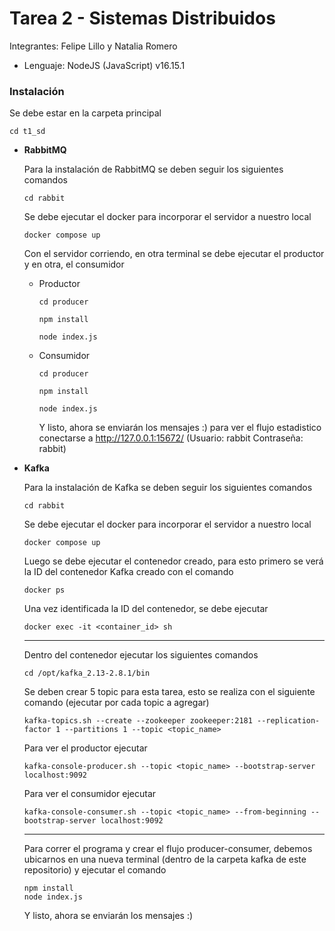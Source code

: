 # Tarea 2 - Sistemas Distribuidos
Integrantes: Felipe Lillo y Natalia Romero
- Lenguaje: NodeJS (JavaScript) v16.15.1
### Instalación
Se debe estar en la carpeta principal
```
cd t1_sd
```
- **RabbitMQ**
  
  Para la instalación de RabbitMQ se deben seguir los siguientes comandos
  ```
  cd rabbit
  ```
  Se debe ejecutar el docker para incorporar el servidor a nuestro local
  ```
  docker compose up
  ```
  Con el servidor corriendo, en otra terminal se debe ejecutar el productor y en otra, el consumidor
  - Productor
    ```
    cd producer
    ```
    ```
    npm install 
    ```
    ```
    node index.js
    ```
  - Consumidor
    ```
    cd producer
    ```
    ```
    npm install 
    ```
    ```
    node index.js
    ```
    Y listo, ahora se enviarán los mensajes :) para ver el flujo estadistico conectarse a http://127.0.0.1:15672/ (Usuario: rabbit Contraseña: rabbit)
- **Kafka**
  
  Para la instalación de Kafka se deben seguir los siguientes comandos
  ```
  cd rabbit
  ```
  Se debe ejecutar el docker para incorporar el servidor a nuestro local
  ```
  docker compose up
  ```
  Luego se debe ejecutar el contenedor creado, para esto primero se verá la ID del contenedor Kafka creado con el comando
  ```
  docker ps
  ```
  Una vez identificada la ID del contenedor, se debe ejecutar
  ```
  docker exec -it <container_id> sh
  ```
  ---
    Dentro del contenedor ejecutar los siguientes comandos
    ```
    cd /opt/kafka_2.13-2.8.1/bin
    ```
    Se deben crear 5 topic para esta tarea, esto se realiza con el siguiente comando (ejecutar por cada topic a agregar)
    ```
    kafka-topics.sh --create --zookeeper zookeeper:2181 --replication-factor 1 --partitions 1 --topic <topic_name>
    ```
    Para ver el productor ejecutar
    ```
    kafka-console-producer.sh --topic <topic_name> --bootstrap-server localhost:9092 
    ```
    Para ver el consumidor ejecutar
    ```
    kafka-console-consumer.sh --topic <topic_name> --from-beginning --bootstrap-server localhost:9092 
    ```
    ---
    Para correr el programa y crear el flujo producer-consumer, debemos ubicarnos en una nueva terminal (dentro de la carpeta kafka de este repositorio) y ejecutar el comando
    ```
    npm install
    node index.js
    ```
    Y listo, ahora se enviarán los mensajes :)